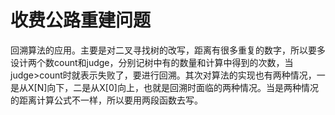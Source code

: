 # 收费公路重建问题
回溯算法的应用。主要是对二叉寻找树的改写，距离有很多重复的数字，所以要多设计两个数count和judge，分别记树中有的数量和计算中得到的次数，当judge>count时就表示失败了，要进行回溯。其次对算法的实现也有两种情况，一是从X[N]向下，二是从X[0]向上，也就是回溯时面临的两种情况。当是两种情况的距离计算公式不一样，所以要用两段函数去写。
